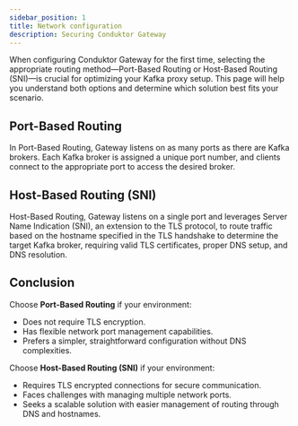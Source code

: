 ```yaml
---
sidebar_position: 1
title: Network configuration
description: Securing Conduktor Gateway
---
```



When configuring Conduktor Gateway for the first time, selecting the appropriate routing method—Port-Based Routing or Host-Based Routing (SNI)—is crucial for optimizing your Kafka proxy setup. 
This page will help you understand both options and determine which solution best fits your scenario.


## Port-Based Routing
In Port-Based Routing, Gateway listens on as many ports as there are Kafka brokers. Each Kafka broker is assigned a unique port number, and clients connect to the appropriate port to access the desired broker.


## Host-Based Routing (SNI)
Host-Based Routing, Gateway listens on a single port and leverages Server Name Indication (SNI), an extension to the TLS protocol, to route traffic based on the hostname specified in the TLS handshake to determine the target Kafka broker, requiring valid TLS certificates, proper DNS setup, and DNS resolution.


## Conclusion

Choose **Port-Based Routing** if your environment:
- Does not require TLS encryption.
- Has flexible network port management capabilities.
- Prefers a simpler, straightforward configuration without DNS complexities.

Choose **Host-Based Routing (SNI)** if your environment:
- Requires TLS encrypted connections for secure communication.
- Faces challenges with managing multiple network ports.
- Seeks a scalable solution with easier management of routing through DNS and hostnames.